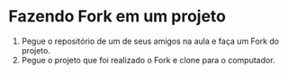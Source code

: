 # Fazendo Fork em um projeto

1. Pegue o repositório de um de seus amigos na aula e faça um Fork do projeto.
2. Pegue o projeto que foi realizado o Fork e clone para o computador.